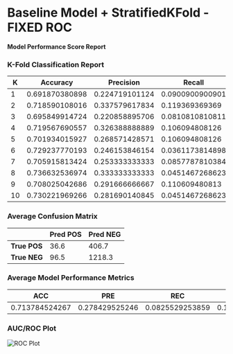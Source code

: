 # Baseline Model + StratifiedKFold - FIXED ROC
**Model Performance Score Report**

### K-Fold Classification Report
| K | Accuracy | Precision | Recall | F-Measure | AUC | Kappa |
| --- | --- | --- | --- | --- | --- | --- |
| 1 | 0.691870380898 | 0.224719101124 | 0.0900900900901 | 0.128617363344 | 0.492573562155 | -0.0185292414592 |
| 2 | 0.718590108016 | 0.337579617834 | 0.119369369369 | 0.176372712146 | 0.520140958449 | 0.0512540003029 |
| 3 | 0.695849914724 | 0.220858895706 | 0.0810810810811 | 0.118616144975 | 0.492251567157 | -0.0196062923023 |
| 4 | 0.719567690557 | 0.326388888889 | 0.106094808126 | 0.160136286201 | 0.516165274786 | 0.041651462578 |
| 5 | 0.701934015927 | 0.268571428571 | 0.106094808126 | 0.152103559871 | 0.504378202542 | 0.01095347404 |
| 6 | 0.729237770193 | 0.246153846154 | 0.0361173814898 | 0.0629921259843 | 0.499427512038 | -0.00159669840115 |
| 7 | 0.705915813424 | 0.253333333333 | 0.0857787810384 | 0.128161888702 | 0.500303839188 | 0.000778369250457 |
| 8 | 0.736632536974 | 0.333333333333 | 0.0451467268623 | 0.0795228628231 | 0.507364237956 | 0.0206469870559 |
| 9 | 0.708025042686 | 0.291666666667 | 0.110609480813 | 0.160392798691 | 0.510023157454 | 0.0252390288954 |
| 10 | 0.730221969266 | 0.281690140845 | 0.0451467268623 | 0.0778210116732 | 0.503166970737 | 0.00877656535649 |

### Average Confusion Matrix
| | Pred POS | Pred NEG |
| --- | --- | --- |
| **True POS** | 36.6 | 406.7 |
| **True NEG** | 96.5 | 1218.3 |

### Average Model Performance Metrics
| ACC | PRE | REC | F1 | AUC | KAPP |
| --- | --- | --- | --- | --- | --- |
| 0.713784524267 | 0.278429525246 | 0.0825529253859 | 0.124473675441 | 0.504579528246 | 0.0119567655317 |

### AUC/ROC Plot
![ROC Plot](baseline_model_+_stratifiedkfold_-_fixed_roc_auc-plot.png)
